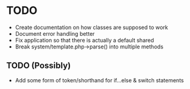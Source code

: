 # TODO #
* Create documentation on how classes are supposed to work
* Document error handling better
* Fix application so that there is actually a default shared
* Break system/template.php->parse() into multiple methods

## TODO (Possibly) ##
* Add some form of token/shorthand for if...else & switch statements